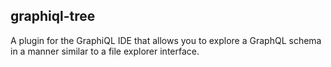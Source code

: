 ## graphiql-tree

A plugin for the GraphiQL IDE that allows you to explore a GraphQL schema in a manner similar to a file explorer interface.
